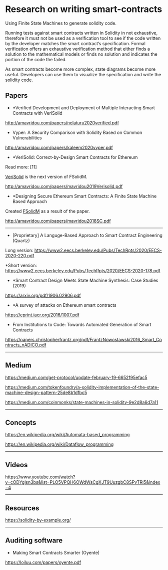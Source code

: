 # Research on writing smart-contracts

Using Finite State Machines to generate solidity code.

Running tests against smart contracts written in Solidity in not exhaustive, therefore it must not be used as a verification tool to see if the code written by the developer matches the smart contract’s specification. Formal verification offers an exhaustive verification method that either finds a solution to the mathematical models or finds no solution and indicates the portion of the code the failed.

As smart contracts become more complex, state diagrams become more useful. Developers can use them to visualize the specification and write the solidity code.

## Papers

- *Verified Development and Deployment of Multiple Interacting Smart Contracts with VeriSolid

http://amavridou.com/papers/nelaturu2020verified.pdf

- Vyper: A Security Comparison with Solidity Based on Common Vulnerabilities

http://amavridou.com/papers/kaleem2020vyper.pdf

- *VeriSolid: Correct-by-Design Smart Contracts for Ethereum

Read more: [11]

[VeriSolid](https://github.com/anmavrid/smart-contracts) is the next version of FSolidM.

http://amavridou.com/papers/mavridou2019Verisolid.pdf

- *Designing Secure Ethereum Smart Contracts: A Finite State Machine Based Approach

Created [FSolidM](https://github.com/anmavrid/smart-contracts) as a result of the paper.

http://amavridou.com/papers/mavridou2018SC.pdf

---

- [Proprietary] A Languge-Based Approach to Smart Contract Engineering (Quartz)

Long version: https://www2.eecs.berkeley.edu/Pubs/TechRpts/2020/EECS-2020-220.pdf

*Short version: https://www2.eecs.berkeley.edu/Pubs/TechRpts/2020/EECS-2020-178.pdf

- *Smart Contract Design Meets State Machine Synthesis: Case Studies (2019)

https://arxiv.org/pdf/1906.02906.pdf

- *A survey of attacks on Ethereum smart contracts

https://eprint.iacr.org/2016/1007.pdf

- From Institutions to Code: Towards Automated Generation of Smart Contracts

https://papers.christopherfrantz.org/pdf/FrantzNowostawski2016_Smart_Contracts_nADICO.pdf

---

## Medium 

https://medium.com/get-protocol/update-february-19-6652f95efac5

https://medium.com/tokenfoundry/a-solidity-implementation-of-the-state-machine-design-pattern-25de8b1dfbc5

https://medium.com/coinmonks/state-machines-in-solidity-9e2d8a6d7a11

---

## Concepts

https://en.wikipedia.org/wiki/Automata-based_programming

https://en.wikipedia.org/wiki/Dataflow_programming

---

## Videos

https://www.youtube.com/watch?v=cODYglsn3bs&list=PLO5VPQH6OWdWsCgXJT9UuzgbC8SPvTRi5&index=4

---

## Resources

https://solidity-by-example.org/

---

## Auditing software

- Making Smart Contracts Smarter (Oyente)

https://loiluu.com/papers/oyente.pdf


